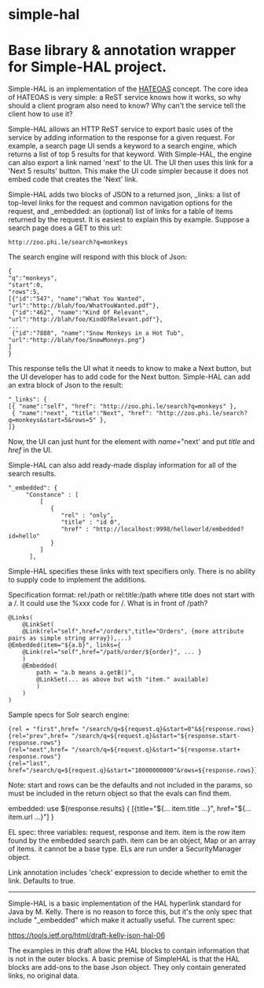 simple-hal
==========

# Base library & annotation wrapper for Simple-HAL project.

Simple-HAL is an implementation of the [HATEOAS](http://en.wikipedia.org/wiki/HATEOAS) concept. The core idea of HATEOAS is very simple: a ReST service knows how it works, so why should a client program also need to know? Why can't the service tell the client how to use it?

Simple-HAL allows an HTTP ReST service to export basic uses of the service by adding information
to the response for a given request.
For example, a search page UI sends a keyword to a search engine, 
which returns a list of top 5 results for that keyword. With Simple-HAL, 
the engine can also export a link named 'next' to the UI. 
The UI then uses this link for a 'Next 5 results' button.
This make the UI code simpler because it does not embed code that creates the 'Next' link.

Simple-HAL adds two blocks of JSON to a returned json,
_links: a list of top-level links for the request and common navigation options for the request, and
_embedded: an (optional) list of links for a table of items returned by the request. It is easiest to explain this by example. Suppose a search page does a GET to this url:
```
http://zoo.phi.le/search?q=monkeys
```
The search engine will respond with this block of Json:

```
{
"q":"monkeys",
"start":0,
"rows":5,
[{"id":"547", "name":"What You Wanted", "url":"http://blah/foo/WhatYouWanted.pdf"},
 {"id":"462", "name":"Kind Of Relevant", "url":"http://blah/foo/KindOfRelevant.pdf"},
...
 {"id":"7888", "name":"Snow Monkeys in a Hot Tub", "url":"http://blah/foo/SnowMoneys.png"}
]
}
```
This response tells the UI what it needs to know to make a Next button, but the UI developer has to add code for the Next button. Simple-HAL can add an extra block of Json to the result:
```
"_links": {
[{ "name":"self", "href": "http://zoo.phi.le/search?q=monkeys" },
 { "name":"next", "title":"Next", "href": "http://zoo.phi.le/search?q=monkeys&start=5&rows=5" },
]}
```
Now, the UI can just hunt for the element with _name_="next' and put _title_ and _href_ in the UI.

Simple-HAL can also add ready-made display information for all of the search results.
```
"_embedded": {
     "Constance" : [
         [
            {
               "rel" : "only",
               "title" : "id 0",
               "href" : "http://localhost:9998/helloworld/embedded?id=hello"
            }
         ]
      ],

```
Simple-HAL specifies these links with text specifiers only. There is no ability to supply code to implement the additions.

Specification format:
rel:/path or rel:title:/path
where title does not start with a /. It could use the %xxx code for /.
What is in front of /path?
```
@Links(
	@LinkSet(
    @Link(rel="self",href="/orders",title="Orders", {more attribute pairs as simple string array}),...)
@Embedded(item="${a.b}", links={
    @Link(rel="self",href="/path/order/${order}", ... }
    )
    @Embedded(
        path = "a.b means a.getB()",
        @LinkSet(... as above but with "item." available)
        )
    )
)
```
Sample specs for Solr search engine:
```
{rel = "first",href= "/search/q=${request.q}&start=0"&${response.rows}
{rel="prev",href= "/search/q=${request.q}&start="${response.start- response.rows"}
{rel="next",href= "/search/q=${request.q}&start="${response.start+ response.rows"}
{rel="last", href="/search/q=${request.q}&start="10000000000"&rows=${response.rows}}
```
Note: start and rows can be the defaults and not included in the params,
so must be included in the return object so that the evals can find them.

embedded: use ${response.results} {
[{title="${... item.title ...}", href="${... item.url ...}"]
}

EL spec:
three variables: request, response and item. item is the row item found by the embedded search path.
item can be an object, Map or an array of items. it cannot be a base type.
ELs are run under a SecurityManager object.

Link annotation includes 'check' expression to decide whether to emit the link. Defaults to true.

-----
Simple-HAL is a basic implementation of the HAL hyperlink standard for Java by M. Kelly. 
There is no reason to force this, but it's the only spec that include "_embedded" which make it actually useful. 
The current spec:

https://tools.ietf.org/html/draft-kelly-json-hal-06

The examples in this draft allow the HAL blocks to contain information that is not in the outer blocks. 
A basic premise of SimpleHAL is that the HAL blocks are add-ons to the base Json object. 
They only contain generated links, no original data.

